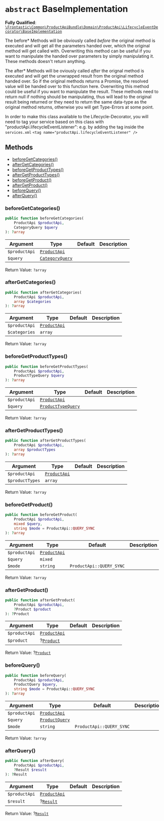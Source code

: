 # `abstract`  BaseImplementation

**Fully Qualified**: [`\Frontastic\Common\ProductApiBundle\Domain\ProductApi\LifecycleEventDecorator\BaseImplementation`](../../../../../../src/php/ProductApiBundle/Domain/ProductApi/LifecycleEventDecorator/BaseImplementation.php)

The before* Methods will be obviously called *before* the original method is
executed and will get all the parameters handed over, which the original
method will get called with. Overwriting this method can be useful if you want
to manipulate the handed over parameters by simply manipulating it. These
methods doesn't return anything.

The after* Methods will be oviously called *after* the orignal method is
executed and will get the unwrapped result from the original method handed
over. So if the original methods returns a Promise, the resolved value will be
handed over to this function here. Overwriting this method could be useful if
you want to manipulate the result. These methods need to return null if
nothing should be manipulating, thus will lead to the original result being
returned or they need to return the same data-type as the original method
returns, otherwise you will get Type-Errors at some point.

In order to make this class available to the Lifecycle-Decorator, you will
need to tag your service based on this class with
"productApi.lifecycleEventListener": e.g. by adding the tag inside the
`services.xml` ``` <tag name="productApi.lifecycleEventListener" /> ```

## Methods

* [beforeGetCategories()](#beforegetcategories)
* [afterGetCategories()](#aftergetcategories)
* [beforeGetProductTypes()](#beforegetproducttypes)
* [afterGetProductTypes()](#aftergetproducttypes)
* [beforeGetProduct()](#beforegetproduct)
* [afterGetProduct()](#aftergetproduct)
* [beforeQuery()](#beforequery)
* [afterQuery()](#afterquery)

### beforeGetCategories()

```php
public function beforeGetCategories(
    ProductApi $productApi,
    CategoryQuery $query
): ?array
```

Argument|Type|Default|Description
--------|----|-------|-----------
`$productApi`|[`ProductApi`](../../ProductApi.md)||
`$query`|[`CategoryQuery`](../Query/CategoryQuery.md)||

Return Value: `?array`

### afterGetCategories()

```php
public function afterGetCategories(
    ProductApi $productApi,
    array $categories
): ?array
```

Argument|Type|Default|Description
--------|----|-------|-----------
`$productApi`|[`ProductApi`](../../ProductApi.md)||
`$categories`|`array`||

Return Value: `?array`

### beforeGetProductTypes()

```php
public function beforeGetProductTypes(
    ProductApi $productApi,
    ProductTypeQuery $query
): ?array
```

Argument|Type|Default|Description
--------|----|-------|-----------
`$productApi`|[`ProductApi`](../../ProductApi.md)||
`$query`|[`ProductTypeQuery`](../Query/ProductTypeQuery.md)||

Return Value: `?array`

### afterGetProductTypes()

```php
public function afterGetProductTypes(
    ProductApi $productApi,
    array $productTypes
): ?array
```

Argument|Type|Default|Description
--------|----|-------|-----------
`$productApi`|[`ProductApi`](../../ProductApi.md)||
`$productTypes`|`array`||

Return Value: `?array`

### beforeGetProduct()

```php
public function beforeGetProduct(
    ProductApi $productApi,
    mixed $query,
    string $mode = ProductApi::QUERY_SYNC
): ?array
```

Argument|Type|Default|Description
--------|----|-------|-----------
`$productApi`|[`ProductApi`](../../ProductApi.md)||
`$query`|`mixed`||
`$mode`|`string`|`ProductApi::QUERY_SYNC`|

Return Value: `?array`

### afterGetProduct()

```php
public function afterGetProduct(
    ProductApi $productApi,
    ?Product $product
): ?Product
```

Argument|Type|Default|Description
--------|----|-------|-----------
`$productApi`|[`ProductApi`](../../ProductApi.md)||
`$product`|?[`Product`](../../Product.md)||

Return Value: ?[`Product`](../../Product.md)

### beforeQuery()

```php
public function beforeQuery(
    ProductApi $productApi,
    ProductQuery $query,
    string $mode = ProductApi::QUERY_SYNC
): ?array
```

Argument|Type|Default|Description
--------|----|-------|-----------
`$productApi`|[`ProductApi`](../../ProductApi.md)||
`$query`|[`ProductQuery`](../Query/ProductQuery.md)||
`$mode`|`string`|`ProductApi::QUERY_SYNC`|

Return Value: `?array`

### afterQuery()

```php
public function afterQuery(
    ProductApi $productApi,
    ?Result $result
): ?Result
```

Argument|Type|Default|Description
--------|----|-------|-----------
`$productApi`|[`ProductApi`](../../ProductApi.md)||
`$result`|?[`Result`](../Result.md)||

Return Value: ?[`Result`](../Result.md)

